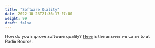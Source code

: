 ```yaml
---
title: "Software Quality"
date: 2022-10-23T21:36:17-07:00
weight: 99
draft: false
---
```

How do you improve software quality?
[Here](https://docs.google.com/document/d/e/2PACX-1vTj1RsamyxQc-WfGko_P4-xLMOkaQWVZ7ijiXbarDGG_ycxI4-MxGn5xpBMwe2rC-a-5wQK3QWRTXpQ/pub) is the answer we came to at Radin Bourse.